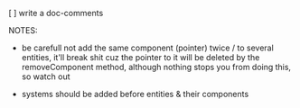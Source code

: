 [ ] write a doc-comments

NOTES:
- be carefull not add the same component (pointer) twice / to several entities,
    it'll break shit cuz the pointer to it will be deleted by the removeComponent method,
    although nothing stops you from doing this, so watch out

- systems should be added before entities & their components
